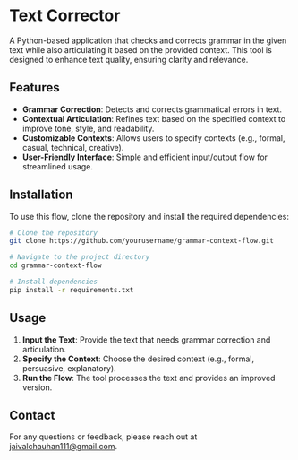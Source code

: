 # Text Corrector

A Python-based application that checks and corrects grammar in the given text while also articulating it based on the provided context. This tool is designed to enhance text quality, ensuring clarity and relevance.

## Features

- **Grammar Correction**: Detects and corrects grammatical errors in text.
- **Contextual Articulation**: Refines text based on the specified context to improve tone, style, and readability.
- **Customizable Contexts**: Allows users to specify contexts (e.g., formal, casual, technical, creative).
- **User-Friendly Interface**: Simple and efficient input/output flow for streamlined usage.

## Installation

To use this flow, clone the repository and install the required dependencies:

```bash
# Clone the repository
git clone https://github.com/yourusername/grammar-context-flow.git

# Navigate to the project directory
cd grammar-context-flow

# Install dependencies
pip install -r requirements.txt
```

## Usage

1. **Input the Text**: Provide the text that needs grammar correction and articulation.
2. **Specify the Context**: Choose the desired context (e.g., formal, persuasive, explanatory).
3. **Run the Flow**: The tool processes the text and provides an improved version.

## Contact

For any questions or feedback, please reach out at [jaivalchauhan111@gmail.com](mailto:your.email@example.com).
